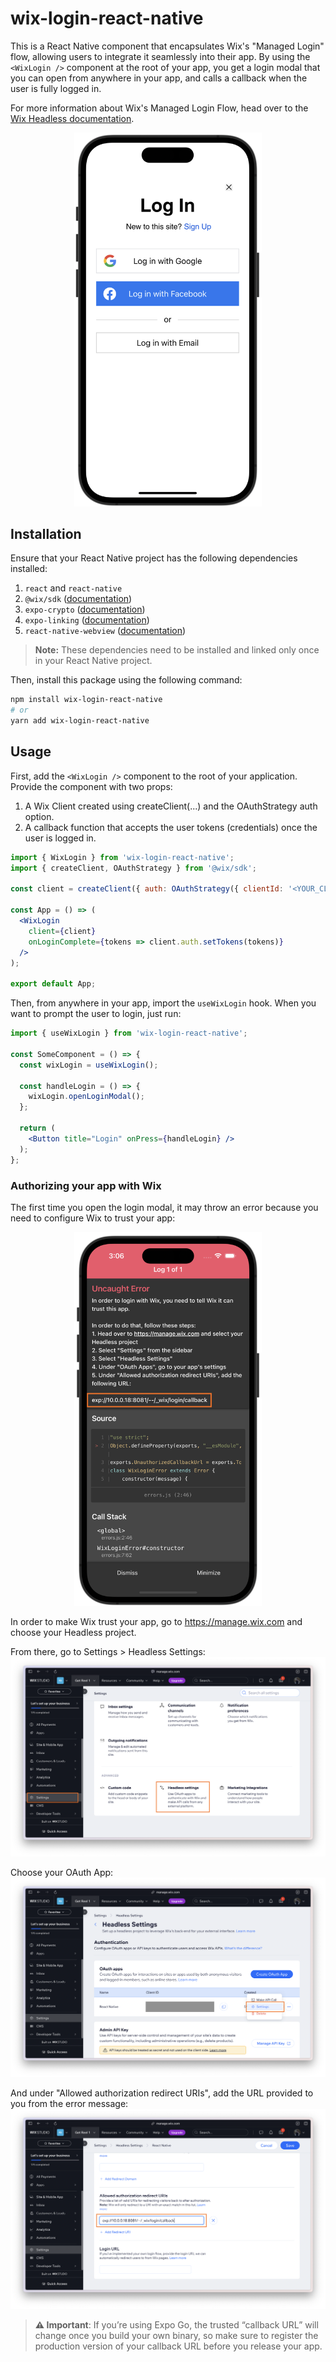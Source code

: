 # wix-login-react-native

This is a React Native component that encapsulates Wix's "Managed Login" flow, allowing users to integrate it seamlessly into their app. By using the `<WixLogin />` component at the root of your app, you get a login modal that you can open from anywhere in your app, and calls a callback when the user is fully logged in.

For more information about Wix's Managed Login Flow, head over to the [Wix Headless documentation](https://dev.wix.com/docs/go-headless/coding/java-script-sdk/visitors-and-members/handle-members-with-wix-managed-login).

<p align="center">

<img src="component-screenshot.png" width="300" />

</p>

## Installation

Ensure that your React Native project has the following dependencies installed:
1. `react` and `react-native`
2. `@wix/sdk` ([documentation](https://dev.wix.com/docs/sdk/core-modules/sdk/introduction))
3. `expo-crypto` ([documentation](https://docs.expo.dev/versions/latest/sdk/crypto/))
4. `expo-linking` ([documentation](https://docs.expo.dev/guides/linking/))
5. `react-native-webview` ([documentation](https://docs.expo.dev/versions/latest/sdk/webview/))

> **Note:** These dependencies need to be installed and linked only once in your React Native project.

Then, install this package using the following command:
```sh
npm install wix-login-react-native
# or
yarn add wix-login-react-native
```

## Usage

First, add the `<WixLogin />` component to the root of your application. Provide the component with two props:

1.  A Wix Client created using createClient(...) and the OAuthStrategy auth option.
2.	A callback function that accepts the user tokens (credentials) once the user is logged in.

```jsx
import { WixLogin } from 'wix-login-react-native';
import { createClient, OAuthStrategy } from '@wix/sdk';

const client = createClient({ auth: OAuthStrategy({ clientId: '<YOUR_CLIENT_ID>' }) });

const App = () => (
  <WixLogin
    client={client}
    onLoginComplete={tokens => client.auth.setTokens(tokens)}
  />
);

export default App;
```

Then, from anywhere in your app, import the `useWixLogin` hook. When you want to prompt the user to login, just run:

```jsx
import { useWixLogin } from 'wix-login-react-native';

const SomeComponent = () => {
  const wixLogin = useWixLogin();
  
  const handleLogin = () => {
    wixLogin.openLoginModal();
  };

  return (
    <Button title="Login" onPress={handleLogin} />
  );
};
```

### Authorizing your app with Wix
The first time you open the login modal, it may throw an error because you need to configure Wix to trust your app:

<p align="center">

<img src="callback-url-error.png" width="300" />

</p>

In order to make Wix trust your app, go to https://manage.wix.com and choose your Headless project.

From there, go to Settings > Headless Settings:
![Settings Page](wix-settings-1.png)

Choose your OAuth App:
![Headless Settings & OAuth Apps list](wix-settings-2.png)

And under "Allowed authorization redirect URIs", add the URL provided to you from the error message:
![Allowed URIs](wix-settings-3.png)

> **⚠️ Important**: If you’re using Expo Go, the trusted “callback URL” will change once you build your own binary, so make sure to register the production version of your callback URL before you release your app.